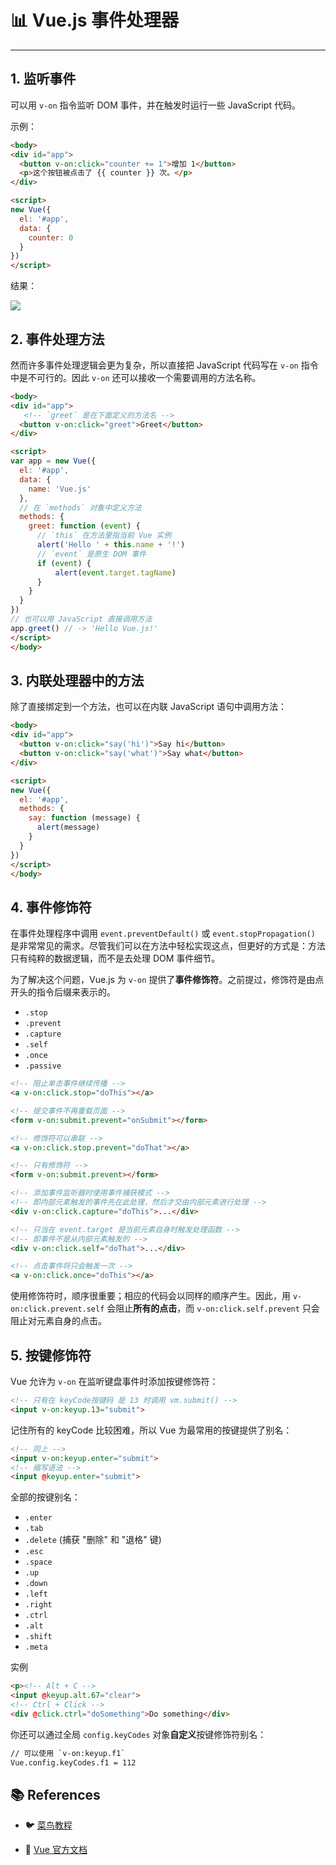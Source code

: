 # 📊 Vue.js 事件处理器

---

## 1. 监听事件
可以用 `v-on` 指令监听 DOM 事件，并在触发时运行一些 JavaScript 代码。

示例：

```html
<body>
<div id="app">
  <button v-on:click="counter += 1">增加 1</button>
  <p>这个按钮被点击了 {{ counter }} 次。</p>
</div>

<script>
new Vue({
  el: '#app',
  data: {
    counter: 0
  }
})
</script>
```
结果：

![](https://gitee.com/veal98/images/raw/master/img/20200805211410.png)

## 2. 事件处理方法
然而许多事件处理逻辑会更为复杂，所以直接把 JavaScript 代码写在 `v-on` 指令中是不可行的。因此 `v-on` 还可以接收一个需要调用的方法名称。
```html
<body>
<div id="app">
   <!-- `greet` 是在下面定义的方法名 -->
  <button v-on:click="greet">Greet</button>
</div>

<script>
var app = new Vue({
  el: '#app',
  data: {
    name: 'Vue.js'
  },
  // 在 `methods` 对象中定义方法
  methods: {
    greet: function (event) {
      // `this` 在方法里指当前 Vue 实例
      alert('Hello ' + this.name + '!')
      // `event` 是原生 DOM 事件
	  if (event) {
		  alert(event.target.tagName)
	  }
    }
  }
})
// 也可以用 JavaScript 直接调用方法
app.greet() // -> 'Hello Vue.js!'
</script>
</body>
```
## 3. 内联处理器中的方法
除了直接绑定到一个方法，也可以在内联 JavaScript 语句中调用方法：
```html
<body>
<div id="app">
  <button v-on:click="say('hi')">Say hi</button>
  <button v-on:click="say('what')">Say what</button>
</div>

<script>
new Vue({
  el: '#app',
  methods: {
    say: function (message) {
      alert(message)
    }
  }
})
</script>
</body>
```
## 4. 事件修饰符
在事件处理程序中调用 `event.preventDefault()` 或 `event.stopPropagation()` 是非常常见的需求。尽管我们可以在方法中轻松实现这点，但更好的方式是：方法只有纯粹的数据逻辑，而不是去处理 DOM 事件细节。

为了解决这个问题，Vue.js 为 `v-on` 提供了**事件修饰符**。之前提过，修饰符是由点开头的指令后缀来表示的。

- `.stop`
- `.prevent`
- `.capture`
- `.self`
- `.once`
- `.passive`
```html
<!-- 阻止单击事件继续传播 -->
<a v-on:click.stop="doThis"></a>

<!-- 提交事件不再重载页面 -->
<form v-on:submit.prevent="onSubmit"></form>

<!-- 修饰符可以串联 -->
<a v-on:click.stop.prevent="doThat"></a>

<!-- 只有修饰符 -->
<form v-on:submit.prevent></form>

<!-- 添加事件监听器时使用事件捕获模式 -->
<!-- 即内部元素触发的事件先在此处理，然后才交由内部元素进行处理 -->
<div v-on:click.capture="doThis">...</div>

<!-- 只当在 event.target 是当前元素自身时触发处理函数 -->
<!-- 即事件不是从内部元素触发的 -->
<div v-on:click.self="doThat">...</div>

<!-- 点击事件将只会触发一次 -->
<a v-on:click.once="doThis"></a>
```

使用修饰符时，顺序很重要；相应的代码会以同样的顺序产生。因此，用 `v-on:click.prevent.self` 会阻止**所有的点击**，而 `v-on:click.self.prevent` 只会阻止对元素自身的点击。

## 5. 按键修饰符
Vue 允许为 `v-on` 在监听键盘事件时添加按键修饰符：
```html
<!-- 只有在 keyCode按键码 是 13 时调用 vm.submit() -->
<input v-on:keyup.13="submit">
```


记住所有的 keyCode 比较困难，所以 Vue 为最常用的按键提供了别名：
```html
<!-- 同上 -->
<input v-on:keyup.enter="submit">
<!-- 缩写语法 -->
<input @keyup.enter="submit">
```


全部的按键别名：

- `.enter`
- `.tab`
- `.delete` (捕获 "删除" 和 "退格" 键)
- `.esc`
- `.space`
- `.up`
- `.down`
- `.left`
- `.right`
- `.ctrl`
- `.alt`
- `.shift`
- `.meta`


实例
```html
<p><!-- Alt + C -->
<input @keyup.alt.67="clear">
<!-- Ctrl + Click -->
<div @click.ctrl="doSomething">Do something</div>
```

你还可以通过全局 `config.keyCodes` 对象**自定义**按键修饰符别名：
```html
// 可以使用 `v-on:keyup.f1`
Vue.config.keyCodes.f1 = 112
```
## 📚 References

- 🐦 [菜鸟教程](https://www.runoob.com/vue2)

- 📘 [Vue 官方文档](https://cn.vuejs.org/v2/guide)